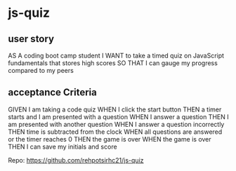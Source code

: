 # js-quiz

## user story
AS A coding boot camp student
I WANT to take a timed quiz on JavaScript fundamentals that stores high scores
SO THAT I can gauge my progress compared to my peers
## acceptance Criteria 

GIVEN I am taking a code quiz
WHEN I click the start button
THEN a timer starts and I am presented with a question
WHEN I answer a question
THEN I am presented with another question
WHEN I answer a question incorrectly
THEN time is subtracted from the clock
WHEN all questions are answered or the timer reaches 0
THEN the game is over
WHEN the game is over
THEN I can save my initials and score


Repo: https://github.com/rehpotsirhc21/js-quiz
